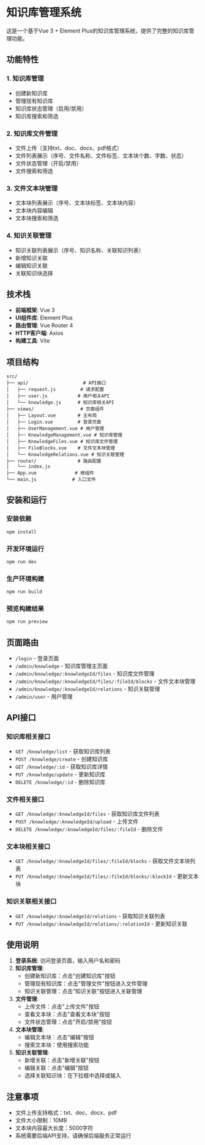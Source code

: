 # 知识库管理系统

这是一个基于Vue 3 + Element Plus的知识库管理系统，提供了完整的知识库管理功能。

## 功能特性

### 1. 知识库管理
- 创建新知识库
- 管理现有知识库
- 知识库状态管理（启用/禁用）
- 知识库搜索和筛选

### 2. 知识库文件管理
- 文件上传（支持txt、doc、docx、pdf格式）
- 文件列表展示（序号、文件名称、文件标签、文本块个数、字数、状态）
- 文件状态管理（开启/禁用）
- 文件搜索和筛选

### 3. 文件文本块管理
- 文本块列表展示（序号、文本块标签、文本块内容）
- 文本块内容编辑
- 文本块搜索和筛选

### 4. 知识关联管理
- 知识关联列表展示（序号、知识名称、关联知识列表）
- 新增知识关联
- 编辑知识关联
- 关联知识块选择

## 技术栈

- **前端框架**: Vue 3
- **UI组件库**: Element Plus
- **路由管理**: Vue Router 4
- **HTTP客户端**: Axios
- **构建工具**: Vite

## 项目结构

```
src/
├── api/                    # API接口
│   ├── request.js         # 请求配置
│   ├── user.js           # 用户相关API
│   └── knowledge.js      # 知识库相关API
├── views/                 # 页面组件
│   ├── Layout.vue        # 主布局
│   ├── Login.vue         # 登录页面
│   ├── UserManagement.vue # 用户管理
│   ├── KnowledgeManagement.vue # 知识库管理
│   ├── KnowledgeFiles.vue # 知识库文件管理
│   ├── FileBlocks.vue    # 文件文本块管理
│   └── KnowledgeRelations.vue # 知识关联管理
├── router/               # 路由配置
│   └── index.js
├── App.vue              # 根组件
└── main.js             # 入口文件
```

## 安装和运行

### 安装依赖
```bash
npm install
```

### 开发环境运行
```bash
npm run dev
```

### 生产环境构建
```bash
npm run build
```

### 预览构建结果
```bash
npm run preview
```

## 页面路由

- `/login` - 登录页面
- `/admin/knowledge` - 知识库管理主页面
- `/admin/knowledge/:knowledgeId/files` - 知识库文件管理
- `/admin/knowledge/:knowledgeId/files/:fileId/blocks` - 文件文本块管理
- `/admin/knowledge/:knowledgeId/relations` - 知识关联管理
- `/admin/user` - 用户管理

## API接口

### 知识库相关接口
- `GET /knowledge/list` - 获取知识库列表
- `POST /knowledge/create` - 创建知识库
- `GET /knowledge/:id` - 获取知识库详情
- `PUT /knowledge/update` - 更新知识库
- `DELETE /knowledge/:id` - 删除知识库

### 文件相关接口
- `GET /knowledge/:knowledgeId/files` - 获取知识库文件列表
- `POST /knowledge/:knowledgeId/upload` - 上传文件
- `DELETE /knowledge/:knowledgeId/files/:fileId` - 删除文件

### 文本块相关接口
- `GET /knowledge/:knowledgeId/files/:fileId/blocks` - 获取文件文本块列表
- `PUT /knowledge/:knowledgeId/files/:fileId/blocks/:blockId` - 更新文本块

### 知识关联相关接口
- `GET /knowledge/:knowledgeId/relations` - 获取知识关联列表
- `PUT /knowledge/:knowledgeId/relations/:relationId` - 更新知识关联

## 使用说明

1. **登录系统**: 访问登录页面，输入用户名和密码
2. **知识库管理**: 
   - 创建新知识库：点击"创建知识库"按钮
   - 管理现有知识库：点击"管理文件"按钮进入文件管理
   - 知识关联管理：点击"知识关联"按钮进入关联管理
3. **文件管理**:
   - 上传文件：点击"上传文件"按钮
   - 查看文本块：点击"查看文本块"按钮
   - 文件状态管理：点击"开启/禁用"按钮
4. **文本块管理**:
   - 编辑文本块：点击"编辑"按钮
   - 搜索文本块：使用搜索功能
5. **知识关联管理**:
   - 新增关联：点击"新增关联"按钮
   - 编辑关联：点击"编辑"按钮
   - 选择关联知识块：在下拉框中选择或输入

## 注意事项

- 文件上传支持格式：txt、doc、docx、pdf
- 文件大小限制：10MB
- 文本块内容最大长度：5000字符
- 系统需要后端API支持，请确保后端服务正常运行

